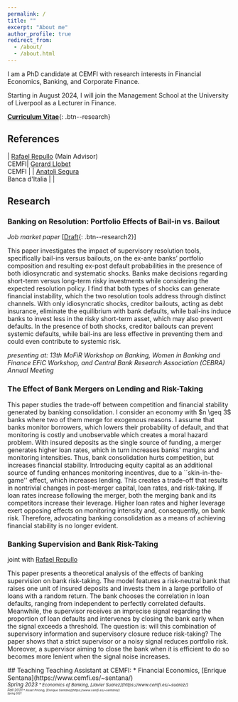 ```yaml
---
permalink: /
title: ""
excerpt: "About me"
author_profile: true
redirect_from: 
  - /about/
  - /about.html
---
```

<style>
table, td, th {
   border: none!important;
   font-size: 16px;
}
</style>


I am a PhD candidate at CEMFI with research interests in Financial Economics, Banking, and Corporate Finance.

Starting in August 2024, I will join the Management School at the University of Liverpool as a Lecturer in Finance.

[**Curriculum Vitae**](/files/Siema_Hashemi.pdf){: .btn--research}
 
## References

| [Rafael Repullo](https://www.cemfi.es/~repullo/)  (Main Advisor)<br /> CEMFI| [Gerard Llobet](https://gllobet.github.io/)<br /> CEMFI |
| [Anatoli Segura](https://sites.google.com/site/anatolisegura/) <br /> Banca d'Italia  |    |

## Research

### Banking on Resolution: Portfolio Effects of Bail-in vs. Bailout 
_Job market paper_ 
[[Draft](/files/Banking_resolution.pdf){: .btn--research2}]
<p> This paper investigates the impact of supervisory resolution tools, specifically bail-ins versus bailouts, on the ex-ante banks’ portfolio composition and resulting ex-post default probabilities in the presence of both idiosyncratic and systematic shocks. Banks make decisions regarding short-term versus long-term risky investments while considering the expected resolution policy. I find that both types of shocks can generate financial instability, which the two resolution tools address through distinct channels. With only idiosyncratic shocks, creditor bailouts, acting as debt insurance, eliminate the equilibrium with bank defaults, while bail-ins induce banks to invest less in the risky short-term asset, which may also prevent defaults. In the presence of both shocks, creditor bailouts can prevent systemic defaults, while bail-ins are less effective in preventing them and could even contribute to systemic risk. </p> 

_presenting at: 13th MoFiR Workshop on Banking, Women in Banking and Finance EFiC Workshop, and Central Bank Research Association (CEBRA) Annual Meeting_

### The Effect of Bank Mergers on Lending and Risk-Taking
<p> This paper studies the trade-off between competition and financial stability generated by banking consolidation. I consider an economy with $n \geq 3$ banks where two of them merge for exogenous reasons. I assume that banks monitor borrowers, which lowers their probability of default, and that monitoring is costly and unobservable which creates a moral hazard problem. With insured deposits as the single source of funding, a merger generates higher loan rates, which in turn increases banks' margins and monitoring intensities. Thus, bank consolidation hurts competition, but increases financial stability. Introducing equity capital as an additional source of funding enhances monitoring incentives, due to a ``skin-in-the-game'' effect, which increases lending. This creates a trade-off that results in nontrivial changes in post-merger capital, loan rates, and risk-taking. If loan rates increase following the merger, both the merging bank and its competitors increase their leverage. Higher loan rates and higher leverage exert opposing effects on monitoring intensity and, consequently, on bank risk. Therefore, advocating banking consolidation as a means of achieving financial stability is no longer evident.</p>


### Banking Supervision and Bank Risk-Taking
joint with [Rafael Repullo](https://www.cemfi.es/~repullo/)
<p> This paper presents a theoretical analysis of the effects of banking supervision on bank risk-taking. The model features a risk-neutral bank that raises one unit of insured deposits and invests them in a large portfolio of loans with a random return. The bank chooses the correlation in loan defaults, ranging from independent to perfectly correlated defaults. Meanwhile, the supervisor receives an imprecise signal regarding the proportion of loan defaults and intervenes by closing the bank early when the signal exceeds a threshold. The question is: will this combination of supervisory information and supervisory closure reduce risk-taking? The paper shows that a strict supervisor or a noisy signal reduces portfolio risk. Moreover, a supervisor aiming to close the bank when it is efficient to do so becomes more lenient when the signal noise increases.</p>
## Teaching
Teaching Assistant at CEMFI:
 * Financial Economics, [Enrique Sentana](https://www.cemfi.es/~sentana/)<br /> <small ><i>Spring 2023<i><small>
 * Economics of Banking, [Javier Suarez](https://www.cemfi.es/~suarez/)<br /> <small ><i>Fall 2021<i><small >
 * Asset Pricing, [Enrique Sentana](https://www.cemfi.es/~sentana/)<br /> <small ><i>Spring 2021<i><small >
 

